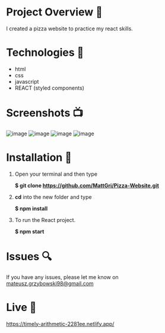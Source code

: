 # Project Overview  🎉
I created a pizza website to practice my react skills.

# Technologies 🔧
* html
* css
* javascript
* REACT (styled components)

# Screenshots 📺
![image](https://user-images.githubusercontent.com/61913031/165917984-520f5348-efef-4212-b49c-2ac660c34db9.png)
![image](https://user-images.githubusercontent.com/61913031/165918013-104fb889-e37e-43e7-9c03-b207b4e3950d.png)
![image](https://user-images.githubusercontent.com/61913031/165918047-3d935165-5960-4187-96b5-eccb88a89865.png)
![image](https://user-images.githubusercontent.com/61913031/165918093-a8155812-e82c-470c-bfba-934e3c6aef91.png)

# Installation 💾

1. Open your terminal and then type 

     **$ git clone https://github.com/MattGri/Pizza-Website.git**

2. **cd** into the new folder and type

     **$ npm install**

3. To run the React project.

     **$ npm start**


# Issues 🔍
 
 If you have any issues, please let me know on mateusz.grzybowski98@gmail.com

# Live 📍
https://timely-arithmetic-2281ee.netlify.app/
